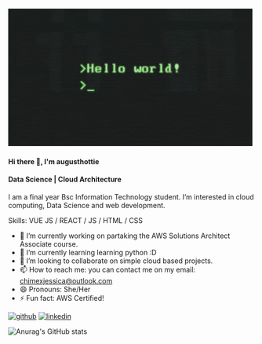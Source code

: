 ![Data Science | Cloud Architecture](https://github.com/AugustHottie/public-images/blob/main/hello-world.gif)

#### Hi there 👋, I'm augusthottie
#### Data Science | Cloud Architecture

I am a final year Bsc Information Technology student. I’m interested in cloud computing, Data Science and web development.

Skills: VUE JS / REACT / JS / HTML / CSS

- 🔭 I’m currently working on  partaking the AWS Solutions Architect Associate course. 
- 🌱 I’m currently learning learning python :D 
- 👯 I’m looking to collaborate on  simple cloud based projects. 
- 📫 How to reach me: you can contact me on my email: chimexjessica@outlook.com 
- 😄 Pronouns: She/Her 
- ⚡ Fun fact: AWS Certified! 


[<img src='https://cdn.jsdelivr.net/npm/simple-icons@3.0.1/icons/github.svg' alt='github' height='40'>](https://github.com/AugustHottie)  [<img src='https://cdn.jsdelivr.net/npm/simple-icons@3.0.1/icons/linkedin.svg' alt='linkedin' height='40'>](https://www.linkedin.com/in/jessica-chioma-chimex/)  



![Anurag's GitHub stats](https://github-readme-stats.vercel.app/api?username=augusthottie&show_icons=true&theme=radical)
<!---
AugustHottie/AugustHottie is a ✨ special ✨ repository because its `README.md` (this file) appears on your GitHub profile.
You can click the Preview link to take a look at your changes.
--->
